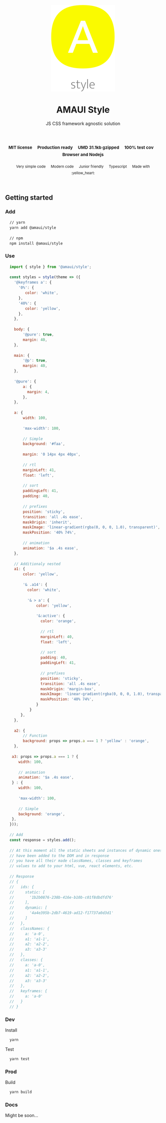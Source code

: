 
</br >
</br >

<p align='center'>
  <a target='_blank' rel='noopener noreferrer' href='#'>
    <img src='utils/images/logo.svg' alt='AMAUI logo' />
  </a>
</p>

<h1 align='center'>AMAUI Style</h1>

<p align='center'>
  JS CSS framework agnostic solution
</p>

<br />

<h3 align='center'>
  <sub>MIT license&nbsp;&nbsp;&nbsp;&nbsp;</sub>
  <sub>Production ready&nbsp;&nbsp;&nbsp;&nbsp;</sub>
  <sub>UMD 31.1kb gzipped&nbsp;&nbsp;&nbsp;&nbsp;</sub>
  <sub>100% test cov&nbsp;&nbsp;&nbsp;&nbsp;</sub>
  <sub>Browser and Nodejs</sub>
</h3>

<p align='center'>
    <sub>Very simple code&nbsp;&nbsp;&nbsp;&nbsp;</sub>
    <sub>Modern code&nbsp;&nbsp;&nbsp;&nbsp;</sub>
    <sub>Junior friendly&nbsp;&nbsp;&nbsp;&nbsp;</sub>
    <sub>Typescript&nbsp;&nbsp;&nbsp;&nbsp;</sub>
    <sub>Made with :yellow_heart:</sub>
</p>

<br />

## Getting started

### Add

```sh
  // yarn
  yarn add @amaui/style

  // npm
  npm install @amaui/style
```

### Use

```javascript
  import { style } from '@amaui/style';

  const styles = style(theme => ({
    '@keyframes a': {
      '0%': {
         color: 'white',
      },
      '40%': {
         color: 'yellow',
      },
    },

    body: {
        '@pure': true,
        margin: 40,
    },

    main: {
        '@p': true,
        margin: 40,
    },

    '@pure': {
        a: {
          margin: 4,
        },
    },

    a: {
        width: 100,

        'max-width': 100,

        // Simple
        background: '#faa',

        margin: '0 14px 4px 40px',

        // rtl
        marginLeft: 41,
        float: 'left',

        // sort
        paddingLeft: 41,
        padding: 40,

        // prefixes
        position: 'sticky',
        transition: 'all .4s ease',
        maskOrigin: 'inherit',
        maskImage: 'linear-gradient(rgba(0, 0, 0, 1.0), transparent)',
        maskPosition: '40% 74%',

        // animation
        animation: '$a .4s ease',
    },

    // Additionaly nested
    a1: {
        color: 'yellow',

        '& .a14': {
          color: 'white',

          '& > a': {
              color: 'yellow',

              '&:active': {
                color: 'orange',

                // rtl
                marginLeft: 40,
                float: 'left',

                // sort
                padding: 40,
                paddingLeft: 41,

                // prefixes
                position: 'sticky',
                transition: 'all .4s ease',
                maskOrigin: 'margin-box',
                maskImage: 'linear-gradient(rgba(0, 0, 0, 1.0), transparent)',
                maskPosition: '40% 74%',
              }
           }
       },
    },

    a2: {
        // Function
        background: props => props.a === 1 ? 'yellow' : 'orange',
    },

   a3: props => props.a === 1 ? {
      width: 100,

      // animation
      animation: '$a .4s ease',
   } : {
      width: 100,

      'max-width': 100,

      // Simple
      background: 'orange',
   },
  }));

  // Add
  const response = styles.add();

  // At this moment all the static sheets and instances of dynamic ones
  // have been added to the DOM and in response
  // you have all their made classNames, classes and keyframes
  // values to add to your html, vue, react elements, etc.

  // Response
  // {
  //   ids: {
  //     static: [
  //       '1b2b0876-238b-416e-b10b-c01f8dbdfd76'
  //     ],
  //     dynamic: [
  //       '4a4e395b-2db7-4619-ad12-f17737a0d3d1'
  //     ]
  //   },
  //   classNames: {
  //     a: 'a-0',
  //     a1: 'a1-1',
  //     a2: 'a2-2',
  //     a3: 'a3-3'
  //   },
  //   classes: {
  //     a: 'a-0',
  //     a1: 'a1-1',
  //     a2: 'a2-2',
  //     a3: 'a3-3'
  //   },
  //   keyframes: {
  //     a: 'a-0'
  //   }
  // }

```

### Dev

Install

```sh
  yarn
```

Test

```sh
  yarn test
```

### Prod

Build

```sh
  yarn build
```

### Docs

Might be soon...
